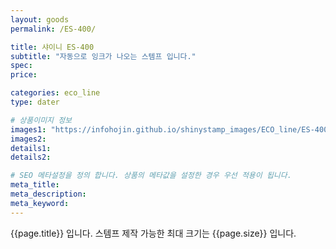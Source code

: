 ```yaml
---
layout: goods
permalink: /ES-400/

title: 샤이니 ES-400
subtitle: "자동으로 잉크가 나오는 스템프 입니다."
spec: 
price: 

categories: eco_line
type: dater

# 상품이미지 정보
images1: "https://infohojin.github.io/shinystamp_images/ECO_line/ES-400/ES-400_1.jpg"
images2:
details1:
details2:    

# SEO 메타설정을 정의 합니다. 상품의 메타값을 설정한 경우 우선 적용이 됩니다.
meta_title: 
meta_description:
meta_keyword:
---
```


{{page.title}} 입니다. 스템프 제작 가능한 최대 크기는 {{page.size}} 입니다.